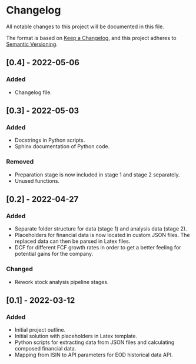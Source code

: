 # Changelog

All notable changes to this project will be documented in this file. 

The format is based on [Keep a Changelog](https://keepachangelog.com/en/1.0.0/),
and this project adheres to [Semantic Versioning](https://semver.org/spec/v2.0.0.html).

## [0.4] - 2022-05-06

### Added

- Changelog file.

## [0.3] - 2022-05-03

### Added

- Docstrings in Python scripts.
- Sphinx documentation of Python code.

### Removed

- Preparation stage is now included in stage 1 and stage 2 separately.
- Unused functions.

## [0.2] - 2022-04-27

### Added

- Separate folder structure for data (stage 1) and analysis data (stage 2).
- Placeholders for financial data is now located in custom JSON files. The 
replaced data can then be parsed in Latex files.
- DCF for different FCF growth rates in order to get a better feeling for 
potential gains for the company.

### Changed

- Rework stock analysis pipeline stages.

## [0.1] - 2022-03-12

### Added 

- Initial project outline.
- Initial solution with placeholders in Latex template.
- Python scripts for extracting data from JSON files and calculating composed 
financial data.
- Mapping from ISIN to API parameters for EOD historical data API.
